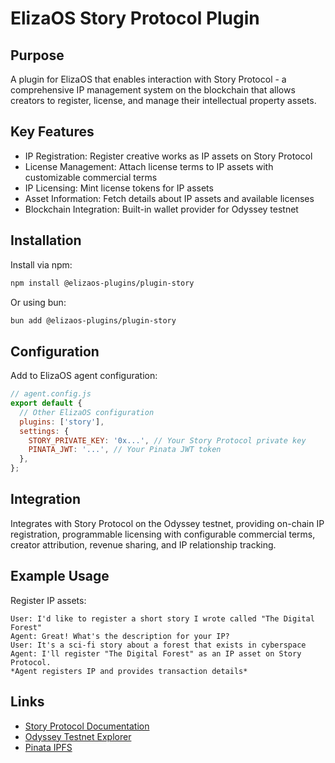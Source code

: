 # ElizaOS Story Protocol Plugin

## Purpose
A plugin for ElizaOS that enables interaction with Story Protocol - a comprehensive IP management system on the blockchain that allows creators to register, license, and manage their intellectual property assets.

## Key Features
- IP Registration: Register creative works as IP assets on Story Protocol
- License Management: Attach license terms to IP assets with customizable commercial terms
- IP Licensing: Mint license tokens for IP assets
- Asset Information: Fetch details about IP assets and available licenses
- Blockchain Integration: Built-in wallet provider for Odyssey testnet

## Installation
Install via npm:
```bash
npm install @elizaos-plugins/plugin-story
```
Or using bun:
```bash
bun add @elizaos-plugins/plugin-story
```

## Configuration
Add to ElizaOS agent configuration:
```javascript
// agent.config.js
export default {
  // Other ElizaOS configuration
  plugins: ['story'],
  settings: {
    STORY_PRIVATE_KEY: '0x...', // Your Story Protocol private key
    PINATA_JWT: '...', // Your Pinata JWT token
  },
};
```

## Integration
Integrates with Story Protocol on the Odyssey testnet, providing on-chain IP registration, programmable licensing with configurable commercial terms, creator attribution, revenue sharing, and IP relationship tracking.

## Example Usage
Register IP assets:
```
User: I'd like to register a short story I wrote called "The Digital Forest"
Agent: Great! What's the description for your IP?
User: It's a sci-fi story about a forest that exists in cyberspace
Agent: I'll register "The Digital Forest" as an IP asset on Story Protocol.
*Agent registers IP and provides transaction details*
```

## Links
- [Story Protocol Documentation](https://docs.storyprotocol.xyz)
- [Odyssey Testnet Explorer](https://odyssey.storyscan.xyz)
- [Pinata IPFS](https://www.pinata.cloud/)
